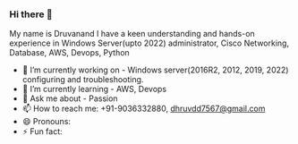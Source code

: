 ### Hi there 👋
My name is Druvanand
I have a keen understanding and hands-on experience in Windows Server(upto 2022) administrator, Cisco Networking, Database, AWS, Devops, Python
 
- 🔭 I’m currently working on - Windows server(2016R2, 2012, 2019, 2022) configuring and troubleshooting.
- 🌱 I’m currently learning - AWS, Devops
- 💬 Ask me about - Passion
- 📫 How to reach me: +91-9036332880, dhruvdd7567@gmail.com
- 😄 Pronouns: 
- ⚡ Fun fact: 
